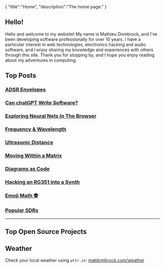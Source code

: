 <steelsky>
{
  "title":"Home",
  "description":"The home page."
}
</steelsky>

## Hello!

Hello and welcome to my website! My name is Mathieu Dombrock, and I've been developing software professionally for over 10 years. I have a particular interest in web technologies, electronics hacking and audio software, and I enjoy sharing my knowledge and experiences with others through this site. Thank you for stopping by, and I hope you enjoy reading about my adventures in computing.

## Top Posts

### [ADSR Envelopes](/posts/adsr-env.html)
### [Can chatGPT Write Software?](/posts/can-chatgpt-write-software.html)
### [Exploring Neural Nets In The Browser](/posts/neural-web.html)
### [Frequency & Wavelength](/posts/frequency-and-wavelength.html)
### [Ultrasonic Distance](/posts/arduino-ultrasonic-distance.html)
### [Moving Within a Matrix](/posts/moving-within-a-matrix.html)
### [Diagrams as Code](/posts/mermaid.html)
### [Hacking an RG351 into a Synth](/posts/rg351-synth.html)
### [Emoji Math 👽](/posts/emoji-math.html)
### [Popular SDRs](/posts/popular-sdrs.html)

<hr>

## Top Open Source Projects
<!--https://anmolgautam.com/repo-card/-->
<script src="https://tarptaeya.github.io/repo-card/repo-card.js"></script>

<div class="repo-card" data-repo="matdombrock/lifelab" data-theme="dark-theme"></div>

<div class="repo-card" data-repo="ReplicatAudio/DSPGraph" data-theme="dark-theme"></div>

<div class="repo-card" data-repo="matdombrock/AfterMath" data-theme="dark-theme"></div>

<div class="repo-card" data-repo="matdombrock/MatrixGL" data-theme="dark-theme"></div>

<div class="repo-card" data-repo="matdombrock/WiFi-Clock2" data-theme="dark-theme"></div>

<div class="repo-card" data-repo="matdombrock/SteelSky" data-theme="dark-theme"></div>

<div class="repo-card" data-repo="ReplicatAudio/generative1" data-theme="dark-theme"></div>

## Weather
Check your local weather using `wttr.in`:
[matdombrock.com/weather](https://matdombrock.com/weather)
